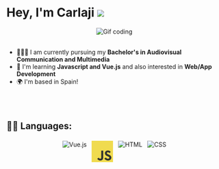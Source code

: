# Hey, I'm Carlaji <img src="https://github.com/TheDudeThatCode/TheDudeThatCode/blob/master/Assets/Hi.gif" width="29px">
<p align="center">
<img src="https://github.com/Carlaji/Carlaji/assets/91894126/7bef5447-fe86-4c0a-b1a5-aa32237c1067" alt= "Gif coding" height= "400" 
</p>

<br />
<br />

- 👩🏻‍🎓 I am currently pursuing my **Bachelor's in Audiovisual Communication and Multimedia**
- 🌱 I'm learning **Javascript and Vue.js** and also interested in **Web/App Development**
- 🌍 I'm based in Spain!

<br />
<br />


## ✍🏻 Languages:
<p align="center">
<img src="https://github.com/Carlaji/Carlaji/assets/91894126/9f72fd0b-3455-4f39-a059-c0056ea0ca7a" alt="Vue.js" height="50" style="vertical-align:top; margin:4px">
<img src="https://raw.githubusercontent.com/github/explore/80688e429a7d4ef2fca1e82350fe8e3517d3494d/topics/javascript/javascript.png" alt="Javascript" height="50" style="vertical-align:top; margin:4px">
<img src="https://github.com/Carlaji/Carlaji/assets/91894126/582678b8-b4eb-48fb-863f-7c197132133e" alt="HTML" height="50" style="vertical-align:top; margin:4px">
<img src="https://github.com/Carlaji/Carlaji/assets/91894126/a763703e-b81a-4656-9d1c-168c239eb6e9" alt="CSS" height="50" style="vertical-align:top; margin:4px">
</p>


